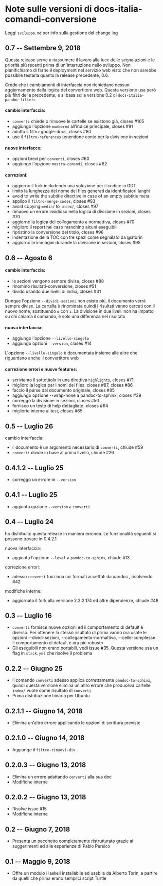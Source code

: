 # Note sulle versioni di docs-italia-comandi-conversione

Leggi `sviluppo.md` per info sulla gestione del change log


## 0.7 -- Settembre 9, 2018

Questa release serve a riassumere il lavoro alla luce delle
segnalazioni e le priorità più recenti prima di un'interruzione nello
sviluppo. Non pianifichiamo di farne il deployment nel servizio web
visto che non sarebbe possibile testarla quanto la release precedente,
0.6.

Credo che i cambiamenti di interfaccia non richiedano nessun
aggiornamento della logica del convertitore web. Questa versione usa
però più filtri della precedente, e si basa sulla versione 0.2 di
`docs-italia-pandoc-filters`

#### cambio interfaccia:
- `converti` chiede o rimuove le cartelle se esistono già, closes #105
- aggiungo l'opzione `numbered` all'indice principale, closes #91
- adotto il filtro-google-docs, closes #80
- uso il `filtro-references` tenendone conto per la divisione in sezioni

#### nuove interfacce:
- opzioni brevi per `converti`, closes #60
- aggiungo l'opzione `mostra-comandi`, closes #62

#### correzioni:

- aggiorno il fork includendo una soluzione per il codice in ODT
- limito la lunghezza del nome dei files generati da identificatori lunghi
- avoid to write the subtitle directive in case of an empty subtitle meta
- applico il `filtro-merge-codes`, closes #93
- avoid copying `media/` to `index/`, closes #97
- rimuovo un errore insidioso nella logica di divisione in sezioni, closes #70
- aggiorno la logica del collegamento a normattiva, closes #70
- miglioro il report nel caso manchino alcuni eseguibili
- ripristino la conversione del titolo, closes #98
- indentazione della TOC con tre spazi come segnalato da @atorin
- aggiorno le immagini durande la divisione in sezioni, closes #95

## 0.6 -- Agosto 6

#### cambio interfaccia:
- le sezioni vengono sempre divise, closes #88
- rinomino risultati-conversione, closes #51
- divido usando due livelli di indici, closes #31

Dunque l'opzione `--dividi-sezioni` non esiste più, il documento verrà
sempre diviso. La cartella è rinominata quindi i risultati vanno
cercati con il nuovo nome, sostituendo `o` con `i`. La divisione in
due livelli non ha impatto su chi chiama il comando, è solo una
differenza nel risultato

#### nuova interfaccia:
- aggiungo l'opzione `--livello-singolo`
- aggiungo opzioni `--version`, closes #14

L'opzione `--livello-singolo` è documentata insieme alle altre che
riguardano anche il convertitore web

#### correzione errori e nuove features:

- scriviamo il sottotitolo in una direttiva `highlights`, closes #71
- miglioro la logica per i nomi dei files, closes #87, closes #86
- faccio il parse dal documento originale, closes #85
- aggiungo opzione --wrap-none a pandoc-to-sphinx, closes #39
- correggo la divisione in sezioni, closes #50
- fornisco un testo di help dettagliato, closes #64
- migliorie interne ai test, closes #65

## 0.5 -- Luglio 26

cambio interfaccia:
* il documento è un argomento necessario di `converti`, chiude #59
* `converti` divide in base al primo livello, chiude #26

## 0.4.1.2 -- Luglio 25

* correggo un errore in `--version`

## 0.4.1 -- Luglio 25

* aggiunta opzione `--version` a `converti`

## 0.4 -- Luglio 24

ho distribuito questa release in maniera erronea. Le funzionalità
seguenti si possono trovare in 0.4.2.1

nuova interfaccia:
 * aggiunta l'opzione `--level` a `pandoc-to-sphinx`, chiude #13

correzione errori:
 * adesso `converti` funziona coi formati accettati da pandoc , risolvendo #42

modifiche interne:
 * aggiornato il fork alla versione 2.2.2.174 ed altre dipendenze, chiude #48

## 0.3 -- Luglio 16

* `converti` fornisce nuove opzioni ed il comportamento di default è
  diverso. Per ottenere lo stesso risultato di prima vanno ora usate
  le opzioni --dividi-sezioni, --collegamento-normattiva,
  --celle-complesse. Il comportamento di default è ora più robusto
* Gli eseguibili non erano portabili, vedi issue #35. Questa versione
  usa un flag in `stack.yml` che risolve il problema

## 0.2.2 -- Giugno 25

* Il comando `converti` adesso applica correttamente
  `pandoc-to-sphinx`, quindi questa versione elimina un altro errore
  che produceva cartelle `index/` vuote come risultato di `converti`
* Prima distribuzione binaria per Ubuntu

## 0.2.1.1 -- Giugno 14, 2018

* Elimina un'altro errore applicando le opzioni di scrittura previste

## 0.2.1.0 -- Giugno 14, 2018

* Aggiunge il `filtro-rimuovi-div`

## 0.2.0.3 -- Giugno 13, 2018

* Elimina un errore adattando `converti` alla sua doc
* Modifiche interne

## 0.2.0.2 -- Giugno 13, 2018

* Risolve issue #15
* Modifiche interne

## 0.2 -- Giugno 7, 2018

* Presenta un pacchetto completamente ristrutturato grazie ai
  suggerimenti ed alle esperienze di Pablo Persico

## 0.1 -- Maggio 9, 2018

* Offre un modulo Haskell installabile ed usabile da Alberto Torin, a
  partire da quelli che prima erano semplici script Turtle
